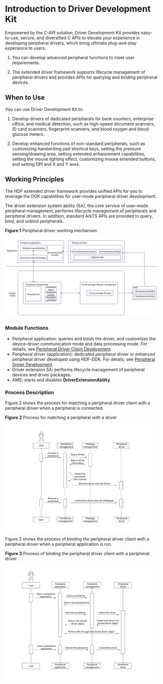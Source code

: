 # Introduction to Driver Development Kit

Empowered by the C-API solution, Driver Development Kit provides easy-to-use, secure, and diversified C APIs to elevate your experience in developing peripheral drivers, which bring ultimate plug-and-play experience to users.

1. You can develop advanced peripheral functions to meet user requirements.

2. The extended driver framework supports lifecycle management of peripheral drivers and provides APIs for querying and binding peripheral devices.

## When to Use

You can use Driver Development Kit to:

1. Develop drivers of dedicated peripherals for bank counters, enterprise office, and medical detection, such as high-speed document scanners, ID card scanners, fingerprint scanners, and blood oxygen and blood glucose meters.

2. Develop enhanced functions of non-standard peripherals, such as customizing handwriting pad shortcut keys, setting the pressure sensing/drawing area, setting extended enhancement capabilities, setting the mouse lighting effect, customizing mouse extended buttons, and setting DPI and X and Y axes.

## Working Principles

The HDF extended driver framework provides unified APIs for you to leverage the DDK capabilities for user-mode peripheral driver development.

The driver extension system ability (SA), the core service of user-mode peripheral management, performs lifecycle management of peripherals and peripheral drivers. In addition, standard ArkTS APIs are provided to query, bind, and unbind peripherals.

**Figure 1** Peripheral driver working mechanism 

![driverExtension](figures/driverExtension.png)

### **Module Functions**

- Peripheral application: queries and binds the driver, and customizes the device-driver communication mode and data processing mode. For details, see [Peripheral Driver Client Development](externaldevice-guidelines.md).
- Peripheral driver (application): dedicated peripheral driver or enhanced peripheral driver developed using HDF-DDK. For details, see [Peripheral Driver Development](driverextensionability.md).
- Driver extension SA: performs lifecycle management of peripheral devices and driver packages.
- AMS: starts and disables **DriverExtensionAbility**.

### Process Description

Figure 2 shows the process for matching a peripheral driver client with a peripheral driver when a peripheral is connected.

**Figure 2** Process for matching a peripheral with a driver

![timeSeries1](figures/timeSeries1.png)

Figure 2 shows the process of binding the peripheral driver client with a peripheral driver when a peripheral application is run.

**Figure 3** Process of binding the peripheral driver client with a peripheral driver

![timeSeries2](figures/timeSeries2.png)
